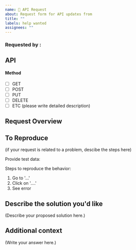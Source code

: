 ```yaml
---
name: 🚀 API Request
about: Request form for API updates from
title: ""
labels: help wanted
assignees: ""
---
```


### Requested by :

<!-- @your name here -->

## API

<!--
	provide API url or name that can be used to reproduce problem or test new features \n
	for example, API/V2/hospitals/{hospitalId}
-->

#### Method

- [ ] GET
- [ ] POST
- [ ] PUT
- [ ] DELETE
- [ ] ETC (please write detailed description)

## Request Overview

<!--
  - provide a clear and concise description of what the problem is.
-->

## To Reproduce

(if your request is related to a problem, descibe the steps here)

Provide test data:

Steps to reproduce the behavior:

1. Go to '...'
2. Click on '....'
3. See error

## Describe the solution you'd like

<!--
  - provide a clear and concise description of what you want to happen.
  - step by step in bullet points to describe the process is preferred
  - if possible provide screenshots and images that might help
-->

(Describe your proposed solution here.)

## Additional context

<!--
  Is there anything else you can add about the proposal?
  You might want to link to related issues here, if you haven't already.
-->

(Write your answer here.)